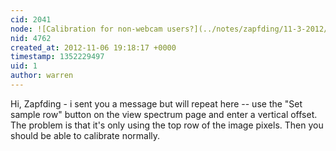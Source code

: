 ```yaml
---
cid: 2041
node: ![Calibration for non-webcam users?](../notes/zapfding/11-3-2012/calibration-non-webcam-users)
nid: 4762
created_at: 2012-11-06 19:18:17 +0000
timestamp: 1352229497
uid: 1
author: warren
---
```


Hi, Zapfding - i sent you a message but will repeat here -- use the "Set sample row" button on the view spectrum page and enter a vertical offset. The problem is that it's only using the top row of the image pixels. Then you should be able to calibrate normally.